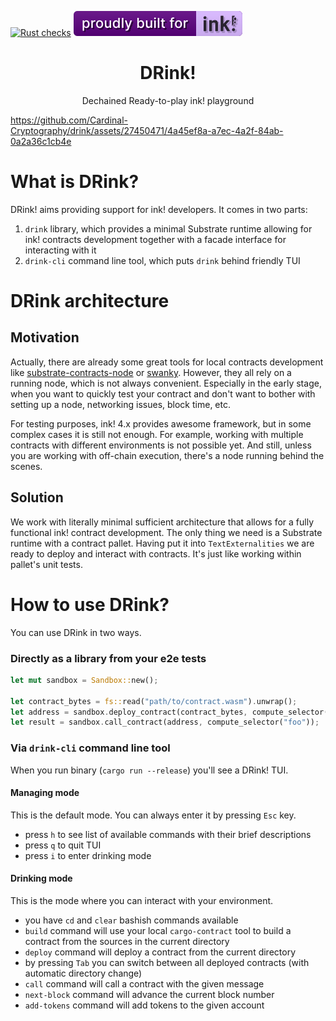 [![Rust checks](https://github.com/Cardinal-Cryptography/drink/actions/workflows/rust-checks.yml/badge.svg)](https://github.com/Cardinal-Cryptography/drink/actions/workflows/rust-checks.yml)
[![Built for ink!](https://raw.githubusercontent.com/paritytech/ink/master/.images/built-for-ink.svg)](https://github.com/paritytech/ink)

<h1 align="center"> DRink! </h1>
<p align="center"> Dechained Ready-to-play ink! playground </p>

https://github.com/Cardinal-Cryptography/drink/assets/27450471/4a45ef8a-a7ec-4a2f-84ab-0a2a36c1cb4e

# What is DRink?

DRink! aims providing support for ink! developers.
It comes in two parts:
1. `drink` library, which provides a minimal Substrate runtime allowing for ink! contracts development together with a facade interface for interacting with it
2. `drink-cli` command line tool, which puts `drink` behind friendly TUI

# DRink architecture

## Motivation

Actually, there are already some great tools for local contracts development like [substrate-contracts-node](https://github.com/paritytech/substrate-contracts-node) or [swanky](https://github.com/AstarNetwork/swanky-cli).
However, they all rely on a running node, which is not always convenient.
Especially in the early stage, when you want to quickly test your contract and don't want to bother with setting up a node, networking issues, block time, etc.

For testing purposes, ink! 4.x provides awesome framework, but in some complex cases it is still not enough.
For example, working with multiple contracts with different environments is not possible yet.
And still, unless you are working with off-chain execution, there's a node running behind the scenes.

## Solution

We work with literally minimal sufficient architecture that allows for a fully functional ink! contract development.
The only thing we need is a Substrate runtime with a contract pallet.
Having put it into `TextExternalities` we are ready to deploy and interact with contracts.
It's just like working within pallet's unit tests.

# How to use DRink?

You can use DRink in two ways.

### Directly as a library from your e2e tests

```rust
let mut sandbox = Sandbox::new();

let contract_bytes = fs::read("path/to/contract.wasm").unwrap();
let address = sandbox.deploy_contract(contract_bytes, compute_selector("new"), Default::default());
let result = sandbox.call_contract(address, compute_selector("foo"));
```

### Via `drink-cli` command line tool

When you run binary (`cargo run --release`) you'll see a DRink! TUI.

#### Managing mode

This is the default mode.
You can always enter it by pressing `Esc` key.
 - press `h` to see list of available commands with their brief descriptions
 - press `q` to quit TUI
 - press `i` to enter drinking mode

#### Drinking mode

This is the mode where you can interact with your environment.
 - you have `cd` and `clear` bashish commands available
 - `build` command will use your local `cargo-contract` tool to build a contract from the sources in the current directory
 - `deploy` command will deploy a contract from the current directory
 - by pressing `Tab` you can switch between all deployed contracts (with automatic directory change)
 - `call` command will call a contract with the given message
 - `next-block` command will advance the current block number
 - `add-tokens` command will add tokens to the given account
